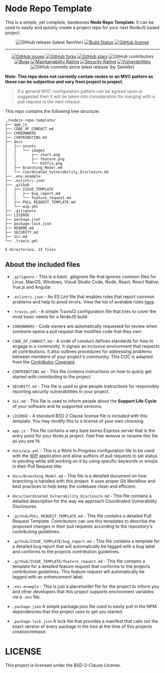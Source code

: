 # Node Repo Template

This is a simple, yet complete, barebones **Node Repo Template**. It can be used to easily and quickly create a project repo for your next NodeJS based project.

<span align="center">

![GitHub release (latest SemVer)](https://img.shields.io/github/v/release/davidsaulrodriguez/nodejs-repo-template)
[![Build Status](https://travis-ci.com/davidsaulrodriguez/nodejs-repo-template.svg?branch=main)](https://travis-ci.com/davidsaulrodriguez/nodejs-repo-template)
[![GitHub license](https://img.shields.io/github/license/davidsaulrodriguez/nodejs-repo-template)](https://github.com/davidsaulrodriguez/nodejs-repo-template)

---

[![GitHub issues](https://img.shields.io/github/issues/davidsaulrodriguez/nodejs-repo-template)](https://github.com/davidsaulrodriguez/nodejs-repo-template/issues)
[![GitHub forks](https://img.shields.io/github/forks/davidsaulrodriguez/nodejs-repo-template)](https://github.com/davidsaulrodriguez/nodejs-repo-template/network)
[![GitHub stars](https://img.shields.io/github/stars/davidsaulrodriguez/nodejs-repo-template)](https://github.com/davidsaulrodriguez/nodejs-repo-template/stargazers)
![GitHub contributors](https://img.shields.io/github/contributors/davidsaulrodriguez/nodejs-repo-template)
[![Bugs](https://sonarcloud.io/api/project_badges/measure?project=davidsaulrodriguez_nodejs-repo-template&metric=bugs)](https://sonarcloud.io/dashboard?id=davidsaulrodriguez_nodejs-repo-template)
[![Maintainability Rating](https://sonarcloud.io/api/project_badges/measure?project=davidsaulrodriguez_nodejs-repo-template&metric=sqale_rating)](https://sonarcloud.io/dashboard?id=davidsaulrodriguez_nodejs-repo-template)
[![Security Rating](https://sonarcloud.io/api/project_badges/measure?project=davidsaulrodriguez_nodejs-repo-template&metric=security_rating)](https://sonarcloud.io/dashboard?id=davidsaulrodriguez_nodejs-repo-template)
[![Vulnerabilities](https://sonarcloud.io/api/project_badges/measure?project=davidsaulrodriguez_nodejs-repo-template&metric=vulnerabilities)](https://sonarcloud.io/dashboard?id=davidsaulrodriguez_nodejs-repo-template)
![GitHub commits since latest release (by SemVer)](https://img.shields.io/github/commits-since/davidsaulrodriguez/nodejs-repo-template/latest/main)

</span>

**Note: This repo does not currently contain routes or an MVC pattern as these can be subjective and vary from project to project.**

> If a general MVC configuration pattern can be agreed upon or suggested then it will be taken into consideration for merging with a pull request in the next release.

This repo contains the following tree structure:

```shell
./nodejs-repo-template/
├── app.js
├── CODE_OF_CONDUCT.md
├── CODEOWNERS
├── CONTRIBUTING.md
├── docs
│   ├── assets
│   │   └── images
│   │       ├── chart.png
│   │       ├── feature.png
│   │       └── hotfix.png
│   ├── Branching_Model.md
│   └── Coordinated_Vulnerability_Disclosure.md
├── .env.example
├── .eslintrc.json
├── .github
│   ├── ISSUE_TEMPLATE
│   │   ├── bug_report.md
│   │   └── feature_request.md
│   ├── PULL_REQUEST_TEMPLATE.md
│   └── wip.yml
├── .gitignore
├── LICENSE
├── package.json
├── package-lock.json
├── README.md
├── SECURITY.md
├── SLC.md
└── .travis.yml

5 directories, 23 files
```

## About the included files

- `.gitignore` - This is a basic .gitignore file that ignores common files for Linux, MacOS, Windows, Visual Studio Code, Node, React, React Native, Vue.js and Angular.

- `.eslintrc.json` - An ES Lint file that enables rules that report common problems and help to avoid errors. View the list of available rules [here](https://eslint.org/docs/rules/).

- `.travis.yml` - A simple TravisCI configuration file that tries to cover the most basic needs for a NodeJS build.

- `CODEOWNERS` - Code owners are automatically requested for review when someone opens a pull request that modifies code that they own.

- `CODE_OF_CONDUCT.md` - A code of conduct defines standards for how to engage in a community. It signals an inclusive environment that respects all contributions. It also outlines procedures for addressing problems between members of your project's community. This COC is adapted from the [Contributor Covenant](https://www.contributor-covenant.org/).

- `CONTRIBUTING.md` - This file contains instructions on how to quicly get started with contributing to the project.

- `SECURITY.md` - This file is used to give people instructions for responsibly reporting security vulnerabilities in your project.

- `SLC.md` - This file is used to inform people about the **Support Life Cycle** of your software and its supported versions.

- `LICENSE` - A standard BSD 2 Clause license file is included with this template. You may modify this to a license of your own choosing.

- `app.js` - This file contains a very bare bones Express server that is the entry point for your Node.js project. Feel free remove or rename this file as you see fit.

- `docs/wip.yml` - This is a Work In Progress configuration file to be used with the [WIP](https://github.com/marketplace/wip) application and allow authors of pull requests to set status to pending while still working on it by using specific keywords or emojis in their Pull Request title. 

- `docs/Branching_Model.md` - This file is a detailed document on how branching is handled with this project. It uses proper Git Workflow and best practices to help keep the codebase clean and efficient.

- `docs/Coordinated_Vulnerability_Disclosure.md` - This file contains a detailed description for the way we approach Coordinated Vulnerability Disclosures.

- `.github/PULL_REQUEST_TEMPLATE.md` - This file contains a detailed Pull Request Template. Contributors can use this templates to describe the proposed changes in their pull requests according to the repository's contributing guidelines.

- `.github/ISSUE_TEMPLATE/bug_report.md` - This file contains a template for a detailed bug report that will automatically be tagged with a *bug* label and conforms to the projects contribution guidelines.

- `.github/ISSUE_TEMPLATE/feature_request.md` - This file contains a template for a detailed feature request that conforms to the projects contribution guidelines. This feature request will automatically be tagged with an *enhancement* label.

- `.env.example` - This is just a placeholder file for the project to inform you and other developers that this project supports environment variables via a `.env` file.

- `.package.json` A simple package.json file used to easily pull in the NPM dependencies that this project uses to get you started.

- `.package-lock.json` A lock file that provides a manifest that calls out the exact version of every package in the tree at the time of this projects creation/release.

# LICENSE
This project is licensed under the BSD-2-Clause License.